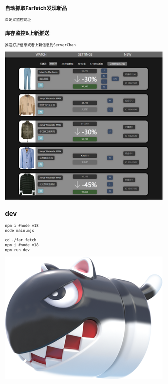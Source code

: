 
### 自动抓取Farfetch发现新品
    自定义监控网址
### 库存监控&上新推送
    推送打折信息或者上新信息到ServerChan

![Banner](p.png)
## dev

```shell
npm i #node v18
node main.mjs
```
```shell
cd ./far_fetch
npm i #node v18
npm run dev
```


![Banner](Bullet_Bill.png "嬉皮笑脸")

